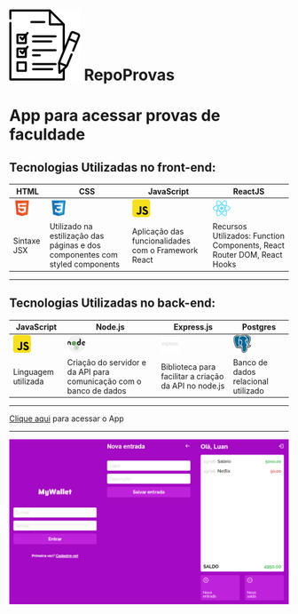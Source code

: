 # ![icon](./public/images/icon.png) RepoProvas
# App para acessar provas de faculdade

## Tecnologias Utilizadas no front-end:
|HTML|CSS|JavaScript|ReactJS|
|-|-|-|-|
|![icon](./public/images/html.png)|![icon](./public/images/css.png)|![icon](./public/images/javascript.png)|![icon](./public/images/react.png)|
|Sintaxe JSX|Utilizado na estilização das páginas e dos componentes com styled components|Aplicação das funcionalidades com o Framework React|Recursos Utilizados: Function Components, React Router DOM, React Hooks|
___
## Tecnologias Utilizadas no back-end:
|JavaScript|Node.js|Express.js|Postgres|
|-|-|-|-|
|![icon](./public/images/javascript.png)|![icon](./public/images/nodejs.png)|![icon](./public/images/express.png)|![icon](./public/images/database.png)|
|Linguagem utilizada|Criação do servidor e da API para comunicação com o banco de dados|Biblioteca para facilitar a criação da API no node.js|Banco de dados relacional utilizado|
___
[Clique aqui](#) para acessar o App
___
![print](./public/images/print.png)
